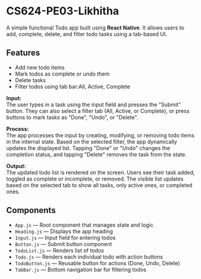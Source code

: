 # CS624-PE03-Likhitha

A simple functional Todo app built using **React Native**. It allows users to add, complete, delete, and filter todo tasks using a tab-based UI.

## Features

- Add new todo items
- Mark todos as complete or undo them
- Delete tasks
- Filter todos using tab bar:All, Active, Complete

**Input:**  
The user types in a task using the input field and presses the "Submit" button. They can also select a filter tab (All, Active, or Complete), or press buttons to mark tasks as "Done", "Undo", or "Delete".

**Process:**  
The app processes the input by creating, modifying, or removing todo items in the internal state. Based on the selected filter, the app dynamically updates the displayed list. Tapping "Done" or "Undo" changes the completion status, and tapping "Delete" removes the task from the state.

**Output:**  
The updated todo list is rendered on the screen. Users see their task added, toggled as complete or incomplete, or removed. The visible list updates based on the selected tab to show all tasks, only active ones, or completed ones.


## Components

- `App.js` — Root component that manages state and logic
- `Heading.js` — Displays the app heading
- `Input.js` — Input field for entering todos
- `Button.js` — Submit button component
- `TodoList.js` — Renders list of todos
- `Todo.js` — Renders each individual todo with action buttons
- `TodoButton.js` — Reusable button for actions (Done, Undo, Delete)
- `TabBar.js` — Bottom navigation bar for filtering todos



